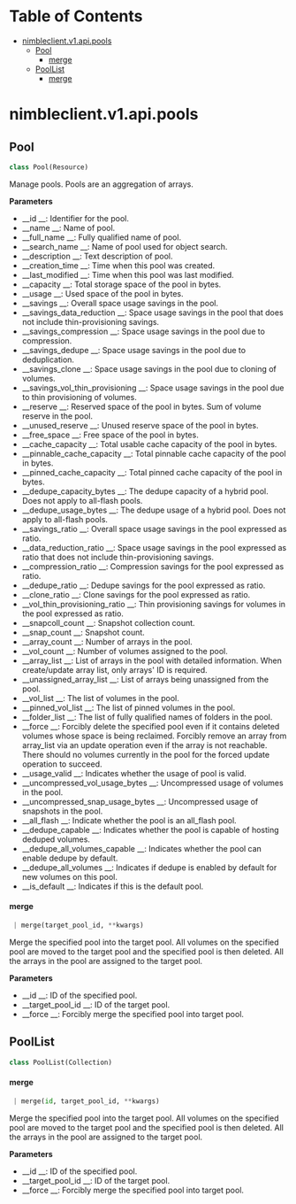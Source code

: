 # Table of Contents

* [nimbleclient.v1.api.pools](#nimbleclient.v1.api.pools)
  * [Pool](#nimbleclient.v1.api.pools.Pool)
    * [merge](#nimbleclient.v1.api.pools.Pool.merge)
  * [PoolList](#nimbleclient.v1.api.pools.PoolList)
    * [merge](#nimbleclient.v1.api.pools.PoolList.merge)

<a name="nimbleclient.v1.api.pools"></a>
# nimbleclient.v1.api.pools

<a name="nimbleclient.v1.api.pools.Pool"></a>
## Pool

```python
class Pool(Resource)
```

Manage pools. Pools are an aggregation of arrays.

__Parameters__

- __id                            __: Identifier for the pool.
- __name                          __: Name of pool.
- __full_name                     __: Fully qualified name of pool.
- __search_name                   __: Name of pool used for object search.
- __description                   __: Text description of pool.
- __creation_time                 __: Time when this pool was created.
- __last_modified                 __: Time when this pool was last modified.
- __capacity                      __: Total storage space of the pool in bytes.
- __usage                         __: Used space of the pool in bytes.
- __savings                       __: Overall space usage savings in the pool.
- __savings_data_reduction        __: Space usage savings in the pool that does not include thin-provisioning savings.
- __savings_compression           __: Space usage savings in the pool due to compression.
- __savings_dedupe                __: Space usage savings in the pool due to deduplication.
- __savings_clone                 __: Space usage savings in the pool due to cloning of volumes.
- __savings_vol_thin_provisioning __: Space usage savings in the pool due to thin provisioning of volumes.
- __reserve                       __: Reserved space of the pool in bytes. Sum of volume reserve in the pool.
- __unused_reserve                __: Unused reserve space of the pool in bytes.
- __free_space                    __: Free space of the pool in bytes.
- __cache_capacity                __: Total usable cache capacity of the pool in bytes.
- __pinnable_cache_capacity       __: Total pinnable cache capacity of the pool in bytes.
- __pinned_cache_capacity         __: Total pinned cache capacity of the pool in bytes.
- __dedupe_capacity_bytes         __: The dedupe capacity of a hybrid pool. Does not apply to all-flash pools.
- __dedupe_usage_bytes            __: The dedupe usage of a hybrid pool. Does not apply to all-flash pools.
- __savings_ratio                 __: Overall space usage savings in the pool expressed as ratio.
- __data_reduction_ratio          __: Space usage savings in the pool expressed as ratio that does not include thin-provisioning savings.
- __compression_ratio             __: Compression savings for the pool expressed as ratio.
- __dedupe_ratio                  __: Dedupe savings for the pool expressed as ratio.
- __clone_ratio                   __: Clone savings for the pool expressed as ratio.
- __vol_thin_provisioning_ratio   __: Thin provisioning savings for volumes in the pool expressed as ratio.
- __snapcoll_count                __: Snapshot collection count.
- __snap_count                    __: Snapshot count.
- __array_count                   __: Number of arrays in the pool.
- __vol_count                     __: Number of volumes assigned to the pool.
- __array_list                    __: List of arrays in the pool with detailed information. When create/update array list, only arrays' ID is required.
- __unassigned_array_list         __: List of arrays being unassigned from the pool.
- __vol_list                      __: The list of volumes in the pool.
- __pinned_vol_list               __: The list of pinned volumes in the pool.
- __folder_list                   __: The list of fully qualified names of folders in the pool.
- __force                         __: Forcibly delete the specified pool even if it contains deleted volumes whose space is being reclaimed. Forcibly remove an array from array_list
                                via an update operation even if the array is not reachable. There should no volumes currently in the pool for the forced update operation to
                                succeed.
- __usage_valid                   __: Indicates whether the usage of pool is valid.
- __uncompressed_vol_usage_bytes  __: Uncompressed usage of volumes in the pool.
- __uncompressed_snap_usage_bytes __: Uncompressed usage of snapshots in the pool.
- __all_flash                     __: Indicate whether the pool is an all_flash pool.
- __dedupe_capable                __: Indicates whether the pool is capable of hosting deduped volumes.
- __dedupe_all_volumes_capable    __: Indicates whether the pool can enable dedupe by default.
- __dedupe_all_volumes            __: Indicates if dedupe is enabled by default for new volumes on this pool.
- __is_default                    __: Indicates if this is the default pool.

<a name="nimbleclient.v1.api.pools.Pool.merge"></a>
#### merge

```python
 | merge(target_pool_id, **kwargs)
```

Merge the specified pool into the target pool. All volumes on the specified pool are moved to the target pool and the specified pool is then deleted. All the arrays in the
pool are assigned to the target pool.

__Parameters__

- __id             __: ID of the specified pool.
- __target_pool_id __: ID of the target pool.
- __force          __: Forcibly merge the specified pool into target pool.

<a name="nimbleclient.v1.api.pools.PoolList"></a>
## PoolList

```python
class PoolList(Collection)
```

<a name="nimbleclient.v1.api.pools.PoolList.merge"></a>
#### merge

```python
 | merge(id, target_pool_id, **kwargs)
```

Merge the specified pool into the target pool. All volumes on the specified pool are moved to the target pool and the specified pool is then deleted. All the arrays in the
pool are assigned to the target pool.

__Parameters__

- __id             __: ID of the specified pool.
- __target_pool_id __: ID of the target pool.
- __force          __: Forcibly merge the specified pool into target pool.

